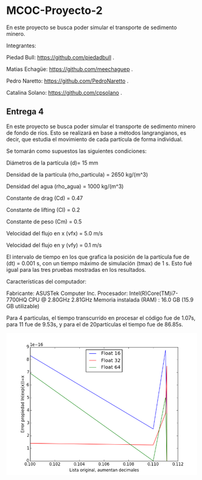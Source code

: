 # MCOC-Proyecto-2



En este proyecto se busca poder simular el transporte de sedimento minero.

Integrantes:

Piedad Bull: https://github.com/piedadbull .

Matias Echagüe: https://github.com/meechaguep .

Pedro Naretto: https://github.com/PedroNaretto .

Catalina Solano: https://github.com/cpsolano .



## Entrega 4

En este proyecto se busca poder simular el transporte de sedimento minero de fondo de ríos. Esto se realizará en base a métodos langrangianos, es decir, que estudia el movimiento de cada partícula de forma individual.

Se tomarán como supuestos las siguientes condiciones:

Diámetros de la partícula (d)= 15 mm

Densidad de la partícula (rho_particula) = 2650 kg/(m^3)

Densidad del agua (rho_agua) = 1000 kg/(m^3)

Constante de drag (Cd) = 0.47

Constante de lifting (Cl) = 0.2

Constante de peso (Cm) = 0.5

Velocidad del flujo en x (vfx) = 5.0 m/s

Velocidad del flujo en y (vfy) = 0.1 m/s

El intervalo de tiempo en los que grafica la posición de la partícula fue de (dt) = 0.001 s, con un tiempo máximo de simulación (tmax) de 1 s. Esto fué igual para las tres pruebas mostradas en los resultados.


Características del computador:

Fabricante: ASUSTek Computer Inc.
Procesador: Intel(R)Core(TM)i7-7700HQ CPU @ 2.80GHz 2.81GHz
Memoria instalada (RAM) : 16.0 GB (15.9 GB utilizable)

Para 4 particulas, el tiempo transcurrido en procesar el código fue de 1.07s, para 11 fue de 9.53s, y para el de 20partículas el tiempo fue de 86.85s. 

![alt text](https://github.com/meechaguep/MCOC-Proyecto-0/blob/master/loss-of-significance.png?raw=true)
